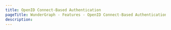 ```yaml
---
title: OpenID Connect-Based Authentication
pageTitle: WunderGraph - Features - OpenID Connect-Based Authentication
description:
---
```

